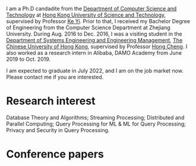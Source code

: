 I am a Ph.D candadite from the [Department of Computer Science and Technology](https://cse.hkust.edu.hk/) at [Hong Kong University of Science and Technology](https://hkust.edu.hk/home), supervised by Professor [Ke Yi](https://www.cse.ust.hk/~yike/).   Prior to that, I received my Bachelor Degree of Engineering from the Computer Science Department at Zhejiang University.  During Aug. 2016 to Dec. 2016, I was a visiting student in the [Department of Systems Engineering and Engineering Management](https://www.se.cuhk.edu.hk/), [The Chinese University of Hong Kong](https://www.cuhk.edu.hk/chinese/index.html), supervised by Professor [Hong Cheng](https://www1.se.cuhk.edu.hk/~hcheng/).   I also worked as a research intern in Alibaba, DAMO Academy from June 2019 to Oct. 2019.

I am expected to graduate in July 2022, and I am on the job market now.  Please contact me if you are interested. 

# Research interest

Database Theory and Algorithms; Streaming Processing; Distributed and Parallel Computing; Query Processing for ML & ML for Query Processing; Privacy and Security in Query Processing.

# Conference papers

